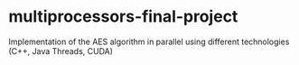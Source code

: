 # multiprocessors-final-project
Implementation of the AES algorithm in parallel using different technologies (C++, Java Threads, CUDA)
